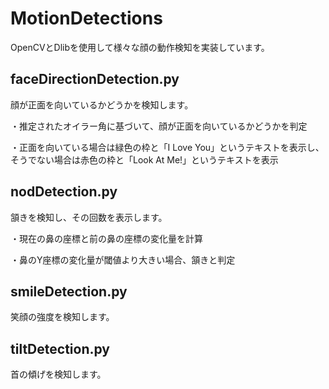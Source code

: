 # MotionDetections
OpenCVとDlibを使用して様々な顔の動作検知を実装しています。

## faceDirectionDetection.py
顔が正面を向いているかどうかを検知します。

・推定されたオイラー角に基づいて、顔が正面を向いているかどうかを判定

・正面を向いている場合は緑色の枠と「I Love You」というテキストを表示し、そうでない場合は赤色の枠と「Look At Me!」というテキストを表示

## nodDetection.py
頷きを検知し、その回数を表示します。

・現在の鼻の座標と前の鼻の座標の変化量を計算

・鼻のY座標の変化量が閾値より大きい場合、頷きと判定

## smileDetection.py
笑顔の強度を検知します。

## tiltDetection.py
首の傾げを検知します。
